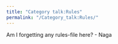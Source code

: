 ```yaml
---
title: "Category talk:Rules"
permalink: "/Category_talk:Rules/"
---
```


Am I forgetting any rules-file here? - Naga
